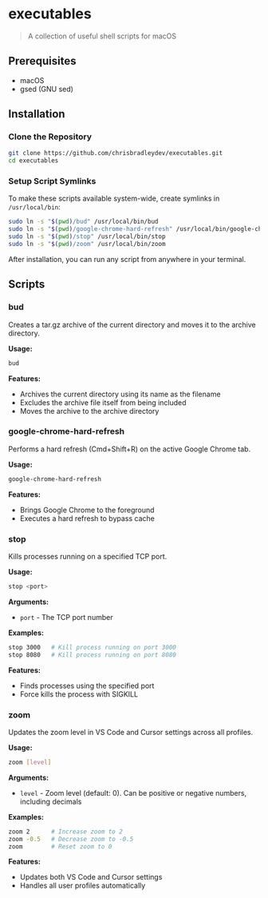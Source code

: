 # executables

> A collection of useful shell scripts for macOS

## Prerequisites

- macOS
- gsed (GNU sed)

## Installation

### Clone the Repository

```sh
git clone https://github.com/chrisbradleydev/executables.git
cd executables
```

### Setup Script Symlinks

To make these scripts available system-wide, create symlinks in `/usr/local/bin`:

```sh
sudo ln -s "$(pwd)/bud" /usr/local/bin/bud
sudo ln -s "$(pwd)/google-chrome-hard-refresh" /usr/local/bin/google-chrome-hard-refresh
sudo ln -s "$(pwd)/stop" /usr/local/bin/stop
sudo ln -s "$(pwd)/zoom" /usr/local/bin/zoom
```

After installation, you can run any script from anywhere in your terminal.

## Scripts

### bud

Creates a tar.gz archive of the current directory and moves it to the archive directory.

**Usage:**

```sh
bud
```

**Features:**

- Archives the current directory using its name as the filename
- Excludes the archive file itself from being included
- Moves the archive to the archive directory

### google-chrome-hard-refresh

Performs a hard refresh (Cmd+Shift+R) on the active Google Chrome tab.

**Usage:**

```sh
google-chrome-hard-refresh
```

**Features:**

- Brings Google Chrome to the foreground
- Executes a hard refresh to bypass cache

### stop

Kills processes running on a specified TCP port.

**Usage:**

```sh
stop <port>
```

**Arguments:**

- `port` - The TCP port number

**Examples:**

```sh
stop 3000   # Kill process running on port 3000
stop 8080   # Kill process running on port 8080
```

**Features:**

- Finds processes using the specified port
- Force kills the process with SIGKILL

### zoom

Updates the zoom level in VS Code and Cursor settings across all profiles.

**Usage:**

```sh
zoom [level]
```

**Arguments:**

- `level` - Zoom level (default: 0). Can be positive or negative numbers, including decimals

**Examples:**

```sh
zoom 2      # Increase zoom to 2
zoom -0.5   # Decrease zoom to -0.5
zoom        # Reset zoom to 0
```

**Features:**

- Updates both VS Code and Cursor settings
- Handles all user profiles automatically
